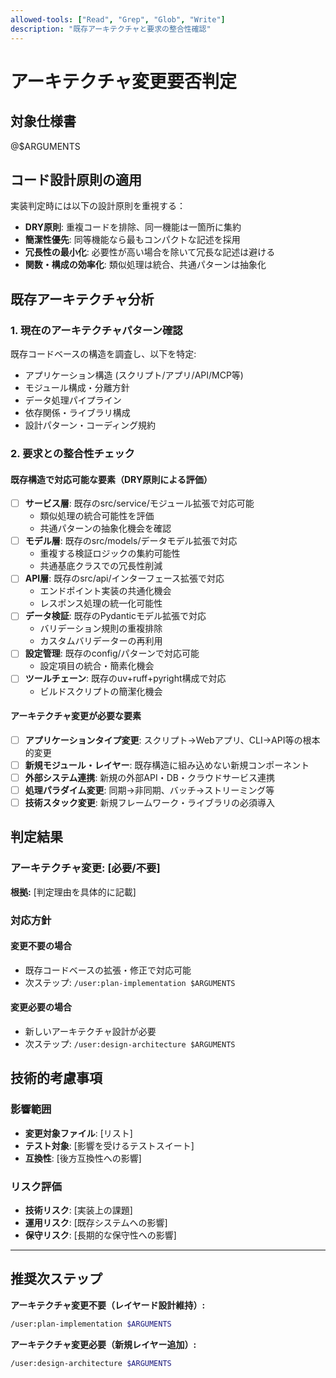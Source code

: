 ```yaml
---
allowed-tools: ["Read", "Grep", "Glob", "Write"]
description: "既存アーキテクチャと要求の整合性確認"
---
```


# アーキテクチャ変更要否判定

## 対象仕様書
@$ARGUMENTS

## コード設計原則の適用
実装判定時には以下の設計原則を重視する：
- **DRY原則**: 重複コードを排除、同一機能は一箇所に集約
- **簡潔性優先**: 同等機能なら最もコンパクトな記述を採用
- **冗長性の最小化**: 必要性が高い場合を除いて冗長な記述は避ける
- **関数・構成の効率化**: 類似処理は統合、共通パターンは抽象化

## 既存アーキテクチャ分析

### 1. 現在のアーキテクチャパターン確認
既存コードベースの構造を調査し、以下を特定:
- アプリケーション構造 (スクリプト/アプリ/API/MCP等)
- モジュール構成・分離方針
- データ処理パイプライン
- 依存関係・ライブラリ構成
- 設計パターン・コーディング規約

### 2. 要求との整合性チェック

#### 既存構造で対応可能な要素（DRY原則による評価）
- [ ] **サービス層**: 既存のsrc/service/モジュール拡張で対応可能
  - 類似処理の統合可能性を評価
  - 共通パターンの抽象化機会を確認
- [ ] **モデル層**: 既存のsrc/models/データモデル拡張で対応
  - 重複する検証ロジックの集約可能性
  - 共通基底クラスでの冗長性削減
- [ ] **API層**: 既存のsrc/api/インターフェース拡張で対応
  - エンドポイント実装の共通化機会
  - レスポンス処理の統一化可能性
- [ ] **データ検証**: 既存のPydanticモデル拡張で対応
  - バリデーション規則の重複排除
  - カスタムバリデーターの再利用
- [ ] **設定管理**: 既存のconfig/パターンで対応可能
  - 設定項目の統合・簡素化機会
- [ ] **ツールチェーン**: 既存のuv+ruff+pyright構成で対応
  - ビルドスクリプトの簡潔化機会

#### アーキテクチャ変更が必要な要素
- [ ] **アプリケーションタイプ変更**: スクリプト→Webアプリ、CLI→API等の根本的変更
- [ ] **新規モジュール・レイヤー**: 既存構造に組み込めない新規コンポーネント
- [ ] **外部システム連携**: 新規の外部API・DB・クラウドサービス連携
- [ ] **処理パラダイム変更**: 同期→非同期、バッチ→ストリーミング等
- [ ] **技術スタック変更**: 新規フレームワーク・ライブラリの必須導入

## 判定結果

### アーキテクチャ変更: [必要/不要]

**根拠:**
[判定理由を具体的に記載]

### 対応方針

#### 変更不要の場合
- 既存コードベースの拡張・修正で対応可能
- 次ステップ: `/user:plan-implementation $ARGUMENTS`

#### 変更必要の場合
- 新しいアーキテクチャ設計が必要
- 次ステップ: `/user:design-architecture $ARGUMENTS`

## 技術的考慮事項

### 影響範囲
- **変更対象ファイル**: [リスト]
- **テスト対象**: [影響を受けるテストスイート]
- **互換性**: [後方互換性への影響]

### リスク評価
- **技術リスク**: [実装上の課題]
- **運用リスク**: [既存システムへの影響]
- **保守リスク**: [長期的な保守性への影響]

---

## 推奨次ステップ

**アーキテクチャ変更不要（レイヤード設計維持）:**
```bash
/user:plan-implementation $ARGUMENTS
```

**アーキテクチャ変更必要（新規レイヤー追加）:**
```bash
/user:design-architecture $ARGUMENTS
```